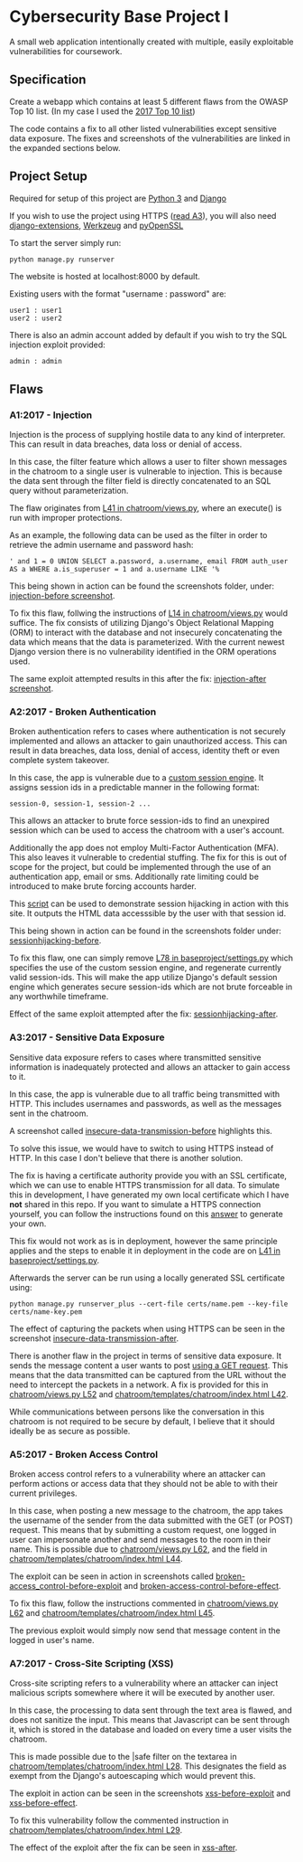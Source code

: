 # Cybersecurity Base Project I
A small web application intentionally created with multiple, easily exploitable vulnerabilities for coursework.

## Specification
Create a webapp which contains at least 5 different flaws from the OWASP Top 10 list. (In my case I used the [2017 Top 10 list](https://raw.githubusercontent.com/OWASP/Top10/master/2017/OWASP%20Top%2010-2017%20(en).pdf))

The code contains a fix to all other listed vulnerabilities except sensitive data exposure. The fixes and screenshots of the vulnerabilities are linked in the expanded sections below.

## Project Setup
Required for setup of this project are [Python 3](https://www.python.org/downloads/) and [Django](https://pypi.org/project/Django/)

If you wish to use the project using HTTPS ([read A3](https://github.com/Kivi-Vuorilehto/cybersec_project_25?tab=readme-ov-file#a32017---sensitive-data-exposure)), you will also need [django-extensions](https://pypi.org/project/django-extensions/), [Werkzeug](https://pypi.org/project/Werkzeug/) and [pyOpenSSL](https://pypi.org/project/pyOpenSSL/)

To start the server simply run:

```python
python manage.py runserver
```

The website is hosted at localhost:8000 by default.

Existing users with the format "username : password" are:

```
user1 : user1
user2 : user2
```

There is also an admin account added by default if you wish to try the SQL injection exploit provided:
```
admin : admin
```

## Flaws
### A1:2017 - Injection
Injection is the process of supplying hostile data to any kind of interpreter. This can result in data breaches, data loss or denial of access.

In this case, the filter feature which allows a user to filter shown messages in the chatroom to a single user is vulnerable to injection. This is because the data sent through the filter field is directly concatenated to an SQL query without parameterization. 

The flaw originates from [L41 in chatroom/views.py](https://github.com/Kivi-Vuorilehto/cybersec_project_25/blob/8d7cd041dc53588b0316648e0295e4debf08c23b/chatroom/views.py#L41), where an execute() is run with improper protections.

As an example, the following data can be used as the filter in order to retrieve the admin username and password hash:
```
' and 1 = 0 UNION SELECT a.password, a.username, email FROM auth_user AS a WHERE a.is_superuser = 1 and a.username LIKE '%
```

This being shown in action can be found the screenshots folder, under: 
[injection-before screenshot](https://github.com/Kivi-Vuorilehto/cyberserc_project_25/blob/main/screenshots/injection-before.png).

To fix this flaw, follwing the instructions of [L14 in chatroom/views.py](https://github.com/Kivi-Vuorilehto/cybersec_project_25/blob/8d7cd041dc53588b0316648e0295e4debf08c23b/chatroom/views.py#L14) would suffice. The fix consists of utilizing Django's Object Relational Mapping (ORM) to interact with the database and not insecurely concatenating the data which means that the data is parameterized. With the current newest Django version there is no vulnerability identified in the ORM operations used.

The same exploit attempted results in this after the fix: 
[injection-after screenshot](https://github.com/Kivi-Vuorilehto/cyberserc_project_25/blob/main/screenshots/injection-after.png).


### A2:2017 - Broken Authentication
Broken authentication refers to cases where authentication is not securely implemented and allows an attacker to gain unauthorized access. This can result in data breaches, data loss, denial of access, identity theft or even complete system takeover. 

In this case, the app is vulnerable due to a [custom session engine](https://github.com/Kivi-Vuorilehto/cyberserc_project_25/blob/main/baseproject/simplesession.py). It assigns session ids in a predictable manner in the following format:
```
session-0, session-1, session-2 ...
```
This allows an attacker to brute force session-ids to find an unexpired session which can be used to access the chatroom with a user's account. 

Additionally the app does not employ Multi-Factor Authentication (MFA). This also leaves it vulnerable to credential stuffing. The fix for this is out of scope for the project, but could be implemented through the use of an authentication app, email or sms. Additionally rate limiting could be introduced to make brute forcing accounts harder.

This [script](https://github.com/Kivi-Vuorilehto/cyberserc_project_25/blob/main/session_hijack/sessionhijack.py) can be used to demonstrate session hijacking in action with this site. It outputs the HTML data accesssible by the user with that session id. 

This being shown in action can be found in the screenshots folder under:
[sessionhijacking-before](https://github.com/Kivi-Vuorilehto/cyberserc_project_25/blob/main/screenshots/sessionhijacking-before.png).

To fix this flaw, one can simply remove [L78 in baseproject/settings.py](https://github.com/Kivi-Vuorilehto/cybersec_project_25/blob/7f41920ff9556831c987ea9a81fb4e43402ae17c/baseproject/settings.py#L78) 
which specifies the use of the custom session engine, and regenerate currently valid session-ids. This will make the app utilize Django's default session engine which generates secure session-ids which are not brute forceable in any worthwhile timeframe.

Effect of the same exploit attempted after the fix:
[sessionhijacking-after](https://github.com/Kivi-Vuorilehto/cyberserc_project_25/blob/main/screenshots/sessionhijacking-after.png).


### A3:2017 - Sensitive Data Exposure
Sensitive data exposure refers to cases where transmitted sensitive information is inadequately protected and allows an attacker to gain access to it. 

In this case, the app is vulnerable due to all traffic being transmitted with HTTP. This includes usernames and passwords, as well as the messages sent in the chatroom.

A screenshot called [insecure-data-transmission-before](https://github.com/Kivi-Vuorilehto/cyberserc_project_25/blob/main/screenshots/insecure-data-transmission-before.png) highlights this.

To solve this issue, we would have to switch to using HTTPS instead of HTTP. In this case I don't believe that there is another solution. 

The fix is having a certificate authority provide you with an SSL certificate, which we can use to enable HTTPS transmission for all data. To simulate this in development, I have generated my own local certificate which I have **not** shared in this repo. If you want to simulate a HTTPS connection yourself, you can follow the instructions found on this [answer](https://stackoverflow.com/a/77708864) to generate your own.

This fix would not work as is in deployment, however the same principle applies and the steps to enable it in deployment in the code are on 
[L41 in baseproject/settings.py](https://github.com/Kivi-Vuorilehto/cybersec_project_25/blob/17c0d5ab8512f1f2b4076c4513dbef274202a006/baseproject/settings.py#L41).

Afterwards the server can be run using a locally generated SSL certificate using:

```
python manage.py runserver_plus --cert-file certs/name.pem --key-file certs/name-key.pem
```

The effect of capturing the packets when using HTTPS can be seen in the screenshot [insecure-data-transmission-after](https://github.com/Kivi-Vuorilehto/cyberserc_project_25/blob/main/screenshots/insecure-data-transmission-after.png).


There is another flaw in the project in terms of sensitive data exposure. It sends the message content a user wants to post [using a GET request](https://github.com/Kivi-Vuorilehto/cyberserc_project_25/blob/96ae46a3b36d5f8fb5ad168951aa7a114be64308/chatroom/templates/chatroom/index.html#L40). 
This means that the data transmitted can be captured from the URL without the need to intercept the packets in a network. 
A fix is provided for this in 
[chatroom/views.py L52](https://github.com/Kivi-Vuorilehto/cybersec_project_25/blob/8d7cd041dc53588b0316648e0295e4debf08c23b/chatroom/views.py#L52) and
[chatroom/templates/chatroom/index.html L42](https://github.com/Kivi-Vuorilehto/cyberserc_project_25/blob/96ae46a3b36d5f8fb5ad168951aa7a114be64308/chatroom/templates/chatroom/index.html#L42).

While communications between persons like the conversation in this chatroom is not required to be secure by default, I believe that it should ideally be as secure as possible.


### A5:2017 - Broken Access Control
Broken access control refers to a vulnerability where an attacker can perform actions or access data that they should not be able to with their current privileges. 

In this case, when posting a new message to the chatroom, the app takes the username of the sender from the data submitted with the GET (or POST) request. This means that by submitting a custom request, one logged in user can impersonate another and send messages to the room in their name.
This is possible due to [chatroom/views.py L62](https://github.com/Kivi-Vuorilehto/cybersec_project_25/blob/8d7cd041dc53588b0316648e0295e4debf08c23b/chatroom/views.py#L62), and the field in [chatroom/templates/chatroom/index.html L44](https://github.com/Kivi-Vuorilehto/cyberserc_project_25/blob/96ae46a3b36d5f8fb5ad168951aa7a114be64308/chatroom/templates/chatroom/index.html#L44).

The exploit can be seen in action in screenshots called [broken-access_control-before-exploit](https://github.com/Kivi-Vuorilehto/cyberserc_project_25/blob/main/screenshots/broken-access_control-before-exploit.png) and [broken-access-control-before-effect](https://github.com/Kivi-Vuorilehto/cyberserc_project_25/blob/main/screenshots/broken-access-control-before-effect.png).

To fix this flaw, follow the instructions commented in [chatroom/views.py L62](https://github.com/Kivi-Vuorilehto/cybersec_project_25/blob/8d7cd041dc53588b0316648e0295e4debf08c23b/chatroom/views.py#L62) and [chatroom/templates/chatroom/index.html L45](https://github.com/Kivi-Vuorilehto/cyberserc_project_25/blob/96ae46a3b36d5f8fb5ad168951aa7a114be64308/chatroom/templates/chatroom/index.html#L45).

The previous exploit would simply now send that message content in the logged in user's name.


### A7:2017 - Cross-Site Scripting (XSS)
Cross-site scripting refers to a vulnerability where an attacker can inject malicious scripts somewhere where it will be executed by another user.

In this case, the processing to data sent through the text area is flawed, and does not sanitize the input. This means that Javascript can be sent through it, which is stored in the database and loaded on every time a user visits the chatroom.

This is made possible due to the |safe filter on the textarea in [chatroom/templates/chatroom/index.html L28](https://github.com/Kivi-Vuorilehto/cyberserc_project_25/blob/96ae46a3b36d5f8fb5ad168951aa7a114be64308/chatroom/templates/chatroom/index.html#L28). This designates the field as exempt from the Django's autoescaping which would prevent this.

The exploit in action can be seen in the screenshots [xss-before-exploit](https://github.com/Kivi-Vuorilehto/cyberserc_project_25/blob/main/screenshots/xss-before-exploit.png) and [xss-before-effect](https://github.com/Kivi-Vuorilehto/cyberserc_project_25/blob/main/screenshots/xss-before-effect.png).

To fix this vulnerability follow the commented instruction in [chatroom/templates/chatroom/index.html L29](https://github.com/Kivi-Vuorilehto/cyberserc_project_25/blob/96ae46a3b36d5f8fb5ad168951aa7a114be64308/chatroom/templates/chatroom/index.html#L29).

The effect of the exploit after the fix can be seen in [xss-after](https://github.com/Kivi-Vuorilehto/cyberserc_project_25/blob/main/screenshots/xss-after.png).